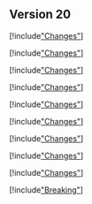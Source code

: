
## Version 20

[!include["Changes"](./_changes.00.00.md)]

[!include["Changes"](./_changes.00.01.md)]

[!include["Changes"](./_changes.00.02.md)]

[!include["Changes"](./_changes.00.03.md)]

[!include["Changes"](./_changes.00.04.md)]

[!include["Changes"](./_changes.00.05.md)]

[!include["Changes"](./_changes.00.06.md)]

[!include["Changes"](./_changes.00.07.md)]

[!include["Changes"](./_changes.00.08.md)]

[!include["Breaking"](./_brc20.00.md)]
